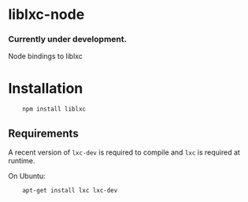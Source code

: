 liblxc-node
===

### Currently under development.

<!-- Badges will go here -->

Node bindings to liblxc

# Installation

        npm install liblxc

## Requirements

A recent version of `lxc-dev` is required to compile and `lxc` is required at runtime.

On Ubuntu:

        apt-get install lxc lxc-dev
